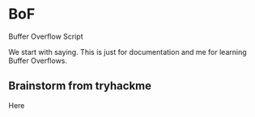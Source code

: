 # BoF
Buffer Overflow Script

We start with saying. This is just for documentation and me for learning Buffer Overflows.

## Brainstorm from tryhackme
Here

